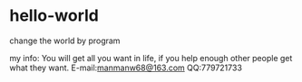 # hello-world
change the world by program

my info:
You will get all you want in life, if you help enough other people get what they want.
E-mail:manmanw68@163.com QQ:779721733

